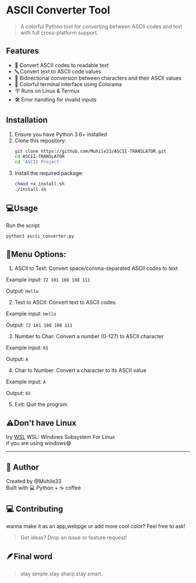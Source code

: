 # ASCII Converter Tool

> A colorful Python tool for converting between ASCII codes and text with full cross-platform support.

## Features

- 🔢 Convert ASCII codes to readable text
- 🔤 Convert text to ASCII code values
- 🔄 Bidirectional conversion between characters and their ASCII values
- 🌈 Colorful terminal interface using Colorama
- 🪧 Runs on Linux & Termux
- 🛠️ Error handling for invalid inputs

## Installation

1. Ensure you have Python 3.6+ installed
2. Clone this repository:
   ```bash
   git clone https://github.com/Muhile33/ASCII-TRANSLATOR.git
   cd ASCII-TRANSLATOR
   cd 'ASCII Project'
   ```
3. Install the required package:
   ```bash
   chmod +x install.sh
   ./install.sh
   ```

## 💻Usage

Run the script
```bash
python3 ascii_converter.py
```
## 📜Menu Options:
1. ASCII to Text: Convert space/comma-separated ASCII codes to text

Example input: `72 101 108 108 111`

Output: `Hello`

2. Text to ASCII: Convert text to ASCII codes

Example input: `Hello`

Output: `72 101 108 108 111`

3. Number to Char: Convert a number (0-127) to ASCII character

Example input: `65`

Output: `A`

4. Char to Number: Convert a character to its ASCII value

Example input: `A`

Output: `65`

5. Exit: Quit the program

## ⚠️Don't have Linux 
try [WSL](https://learn.microsoft.com/en-us/windows/wsl/install)
WSL: Windows Subsystem For Linux <br>
if you are using windows😄

---

## 🧠 Author
Created by @Muhile33 <br>
Built with 💻 Python + ☕ coffee


## 💻 Contributing
wanna make it as an app,webpge or add more cool color? Feel free to ask!

> Got ideas? Drop an issue or feature request!



## 🪶Final word
> stay simple.stay sharp.stay smart.
